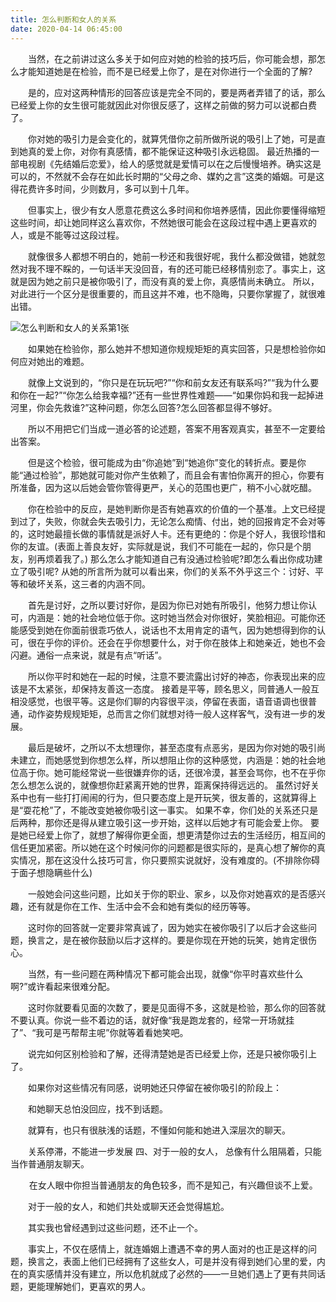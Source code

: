 ```yaml
---
title: 怎么判断和女人的关系
date: 2020-04-14 06:45:00
---
```




　　当然，在之前讲过这么多关于如何应对她的检验的技巧后，你可能会想，那怎么才能知道她是在检验，而不是已经爱上你了，是在对你进行一个全面的了解?

　　是的，应对这两种情形的回答应该是完全不同的，要是两者弄错了的话，那么已经爱上你的女生很可能就因此对你很反感了，这样之前做的努力可以说都白费了。

　　你对她的吸引力是会变化的，就算凭借你之前所做所说的吸引上了她，可是直到她真的爱上你，对你有真感情，都不能保证这种吸引永远稳固。 最近热播的一部电视剧《先结婚后恋爱》，给人的感觉就是爱情可以在之后慢慢培养。确实这是可以的，不然就不会存在如此长时期的“父母之命、媒妁之言”这类的婚姻。可是这得花费许多时间，少则数月，多可以到十几年。

　　但事实上，很少有女人愿意花费这么多时间和你培养感情，因此你要懂得缩短这些时间，却让她同样这么喜欢你，不然她很可能会在这段过程中遇上更喜欢的人，或是不能等过这段过程。

　　就像很多人都想不明白的，她前一秒还和我很好呢，我什么都没做错，她就忽然对我不理不睬的，一句话半天没回音，有的还可能已经移情别恋了。事实上，这就是因为她之前只是被你吸引了，而没有真的爱上你，真感情尚未确立。 所以，对此进行一个区分是很重要的，而且这并不难，也不隐晦，只要你掌握了，就很难出错。

![怎么判断和女人的关系第1张](/img/d1f57facfb8f4aa62efb89ca1abe04e4.jpg)

　　如果她在检验你，那么她并不想知道你规规矩矩的真实回答，只是想检验你如何应对她出的难题。

　　就像上文说到的，“你只是在玩玩吧?”“你和前女友还有联系吗?”“我为什么要和你在一起?”“你怎么给我幸福?”还有一些世界性难题——“如果你妈和我一起掉进河里，你会先救谁?”这种问题，你怎么回答?怎么回答都显得不够好。

　　所以不用把它们当成一道必答的论述题，答案不用客观真实，甚至不一定要给出答案。

　　但是这个检验，很可能成为由“你追她”到“她追你”变化的转折点。要是你能“通过检验”，那她就可能对你产生依赖了，而且会有害怕你离开的担心，你要有所准备，因为这以后她会管你管得更严，关心的范围也更广，稍不小心就吃醋。

　　你在检验中的反应，是她判断你是否有她喜欢的价值的一个基准。上文已经提到过了，失败，你就会失去吸引力，无论怎么痴情、付出，她的回报肯定不会对等的，这时她最擅长做的事情就是派好人卡。还有更绝的：你是个好人，我很珍惜和你的友谊。(表面上善良友好，实际就是说，我们不可能在一起的，你只是个朋友，别再烦着我了。) 那么怎么才能知道自己有没通过检验呢?即怎么看出你成功建立了吸引呢? 从她的所言所为就可以看出来，你们的关系不外乎这三个：讨好、平等和破坏关系，这三者的内涵不同。

　　首先是讨好，之所以要讨好你，是因为你已对她有所吸引，他努力想让你认可，内涵是：她的社会地位低于你。这时她当然会对你很好，笑脸相迎。可能你还能感受到她在你面前很乖巧依人，说话也不太用肯定的语气，因为她想得到你的认可，很在乎你的评价。还会在乎你想要什么，对于你在肢体上和她亲近，她也不会闪避。通俗一点来说，就是有点“听话”。

　　所以你平时和她在一起的时候，注意不要流露出讨好的神态，你表现出来的应该是不太紧张，却保持友善这一态度。 接着是平等，顾名思义，同普通人一般互相没感觉，也很平等。这是你们聊的内容很平淡，停留在表面，语音语调也很普通，动作姿势规规矩矩，总而言之你们就想对待一般人这样客气，没有进一步的发展。

　　最后是破坏，之所以不太想理你，甚至态度有点恶劣，是因为你对她的吸引尚未建立，而她感觉到你想怎么样，所以想阻止你的这种感觉，内涵是：她的社会地位高于你。她可能经常说一些很嫌弃你的话，还很冷漠，甚至会骂你，也不在乎你怎么想怎么说的，就像想你赶紧离开她的世界，距离保持得远远的。 虽然讨好关系中也有一些打打闹闹的行为，但只要态度上是开玩笑，很友善的，这就算得上是“耍花枪”了，不能改变她被你吸引这一事实。 如果不幸，你们处的关系还只是后两种，那你还是得从建立吸引这一步开始，这样以后她才有可能会爱上你。 要是她已经爱上你了，就想了解得你更全面，想更清楚你过去的生活经历，相互间的信任更加紧密。所以她在这个时候问你的问题都是很实际的，是真心想了解你的真实情况，那在这没什么技巧可言，你只要照实说就好，没有难度的。(不排除你碍于面子想隐瞒些什么)

　　一般她会问这些问题，比如关于你的职业、家乡，以及你对她喜欢的是否感兴趣，还有就是你在工作、生活中会不会和她有类似的经历等等。

　　这时你的回答就一定要非常真诚了，因为她实在被你吸引了以后才会这些问题，换言之，是在被你鼓励以后才这样的。要是你现在开她的玩笑，她肯定很伤心。

　　当然，有一些问题在两种情况下都可能会出现，就像“你平时喜欢些什么啊?”或许看起来很难分配。

　　这时你就要看见面的次数了，要是见面得不多，这就是检验，那么你的回答就不要认真。你说一些不着边的话，就好像“我是跑龙套的，经常一开场就挂了”、“我可是丐帮帮主呢”你就等着看她笑吧。

　　说完如何区别检验和了解，还得清楚她是否已经爱上你，还是只被你吸引上了。

　　如果你对这些情况有同感，说明她还只停留在被你吸引的阶段上：

　　和她聊天总怕没回应，找不到话题。

　　就算有，也只有很肤浅的话题，不懂如何能和她进入深层次的聊天。

　　关系停滞，不能进一步发展 四、对于一般的女人， 总像有什么阻隔着，只能当作普通朋友聊天。

　    在女人眼中你担当普通朋友的角色较多，而不是知己，有兴趣但谈不上爱。

　　对于一般的女人，和她们共处或聊天还会觉得尴尬。

　　其实我也曾经遇到过这些问题，还不止一个。

　　事实上，不仅在感情上，就连婚姻上遭遇不幸的男人面对的也正是这样的问题，换言之，表面上他们已经拥有了这些女人，可是并没有得到她们心里的爱，内在的真实感情并没有建立，所以危机就成了必然的——一旦她们遇上了更有共同话题，更能理解她们，更喜欢的男人。